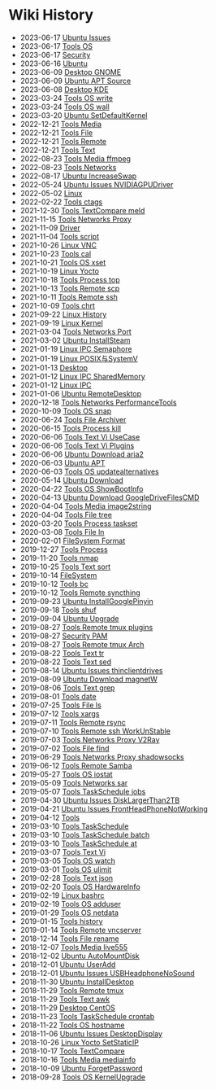 # Wiki History

- 2023-06-17        [Ubuntu Issues](/0121_Ubuntu_Issues)
- 2023-06-17        [Tools OS](/0122_Tools_OS)
- 2023-06-17        [Security](/0123_Security)
- 2023-06-16        [Ubuntu](/0120_Ubuntu)
- 2023-06-09        [Desktop GNOME](/0118_Desktop_GNOME)
- 2023-06-09        [Ubuntu APT Source](/0119_Ubuntu_APT_Source)
- 2023-06-08        [Desktop KDE](/0117_Desktop_KDE)
- 2023-03-24        [Tools OS write](/0116_Tools_OS_write)
- 2023-03-24        [Tools OS wall](/0115_Tools_OS_wall)
- 2023-03-20        [Ubuntu SetDefaultKernel](/0114_Ubuntu_SetDefaultKernel)
- 2022-12-21        [Tools Media](/0076_Tools_Media)
- 2022-12-21        [Tools File](/0077_Tools_File)
- 2022-12-21        [Tools Remote](/0075_Tools_Remote)
- 2022-12-21        [Tools Text](/0078_Tools_Text)
- 2022-08-23        [Tools Media ffmpeg](/0002_Tools_Media_ffmpeg)
- 2022-08-23        [Tools Networks](/0060_Tools_Networks)
- 2022-08-17        [Ubuntu IncreaseSwap](/0083_Ubuntu_IncreaseSwap)
- 2022-05-24        [Ubuntu Issues NVIDIAGPUDriver](/0110_Ubuntu_Issues_NVIDIAGPUDriver)
- 2022-05-02        [Linux](/0001_Linux)
- 2022-02-22        [Tools ctags](/0003_Tools_ctags)
- 2021-12-30        [Tools TextCompare meld](/0004_Tools_TextCompare_meld)
- 2021-11-15        [Tools Networks Proxy](/0080_Tools_Networks_Proxy)
- 2021-11-09        [Driver](/0005_Driver)
- 2021-11-04        [Tools script](/0006_Tools_script)
- 2021-10-26        [Linux VNC](/0105_Linux_VNC)
- 2021-10-23        [Tools cal](/0007_Tools_cal)
- 2021-10-21        [Tools OS xset](/0008_Tools_OS_xset)
- 2021-10-19        [Linux Yocto](/0084_Linux_Yocto)
- 2021-10-18        [Tools Process top](/0009_Tools_Process_top)
- 2021-10-13        [Tools Remote scp](/0010_Tools_Remote_scp)
- 2021-10-11        [Tools Remote ssh](/0011_Tools_Remote_ssh)
- 2021-10-09        [Tools chrt](/0012_Tools_chrt)
- 2021-09-22        [Linux History](/0113_Linux_History)
- 2021-09-19        [Linux Kernel](/0013_Linux_Kernel)
- 2021-03-04        [Tools Networks Port](/0056_Tools_Networks_Port)
- 2021-03-02        [Ubuntu InstallSteam](/0063_Ubuntu_InstallSteam)
- 2021-01-19        [Linux IPC Semaphore](/0088_Linux_IPC_Semaphore)
- 2021-01-19        [Linux POSIX与SystemV](/0082_Linux_POSIX与SystemV)
- 2021-01-13        [Desktop](/0057_Desktop)
- 2021-01-12        [Linux IPC SharedMemory](/0087_Linux_IPC_SharedMemory)
- 2021-01-12        [Linux IPC](/0086_Linux_IPC)
- 2021-01-06        [Ubuntu RemoteDesktop](/0058_Ubuntu_RemoteDesktop)
- 2020-12-18        [Tools Networks PerformanceTools](/0106_Tools_Networks_PerformanceTools)
- 2020-10-09        [Tools OS snap](/0021_Tools_OS_snap)
- 2020-06-24        [Tools File Archiver](/0020_Tools_File_Archiver)
- 2020-06-15        [Tools Process kill](/0019_Tools_Process_kill)
- 2020-06-06        [Tools Text Vi UseCase](/0018_Tools_Text_Vi_UseCase)
- 2020-06-06        [Tools Text Vi Plugins](/0017_Tools_Text_Vi_Plugins)
- 2020-06-06        [Ubuntu Download aria2](/0091_Ubuntu_Download_aria2)
- 2020-06-03        [Ubuntu APT](/0015_Ubuntu_APT)
- 2020-06-03        [Tools OS updatealternatives](/0016_Tools_OS_updatealternatives)
- 2020-05-14        [Ubuntu Download](/0014_Ubuntu_Download)
- 2020-04-22        [Tools OS ShowBootInfo](/0061_Tools_OS_ShowBootInfo)
- 2020-04-13        [Ubuntu Download GoogleDriveFilesCMD](/0109_Ubuntu_Download_GoogleDriveFilesCMD)
- 2020-04-04        [Tools Media image2string](/0036_Tools_Media_image2string)
- 2020-04-04        [Tools File tree](/0035_Tools_File_tree)
- 2020-03-20        [Tools Process taskset](/0034_Tools_Process_taskset)
- 2020-03-08        [Tools File ln](/0033_Tools_File_ln)
- 2020-02-01        [FileSystem Format](/0081_FileSystem_Format)
- 2019-12-27        [Tools Process](/0032_Tools_Process)
- 2019-11-20        [Tools nmap](/0062_Tools_nmap)
- 2019-10-25        [Tools Text sort](/0031_Tools_Text_sort)
- 2019-10-14        [FileSystem](/0064_FileSystem)
- 2019-10-12        [Tools bc](/0030_Tools_bc)
- 2019-10-12        [Tools Remote syncthing](/0029_Tools_Remote_syncthing)
- 2019-09-23        [Ubuntu InstallGooglePinyin](/0090_Ubuntu_InstallGooglePinyin)
- 2019-09-18        [Tools shuf](/0028_Tools_shuf)
- 2019-09-04        [Ubuntu Upgrade](/0089_Ubuntu_Upgrade)
- 2019-08-27        [Tools Remote tmux plugins](/0112_Tools_Remote_tmux_plugins)
- 2019-08-27        [Security PAM](/0065_Security_PAM)
- 2019-08-27        [Tools Remote tmux Arch](/0111_Tools_Remote_tmux_Arch)
- 2019-08-22        [Tools Text tr](/0026_Tools_Text_tr)
- 2019-08-22        [Tools Text sed](/0027_Tools_Text_sed)
- 2019-08-14        [Ubuntu Issues thinclientdrives](/0092_Ubuntu_Issues_thinclientdrives)
- 2019-08-09        [Ubuntu Download magnetW](/0055_Ubuntu_Download_magnetW)
- 2019-08-06        [Tools Text grep](/0025_Tools_Text_grep)
- 2019-08-01        [Tools date](/0024_Tools_date)
- 2019-07-25        [Tools File ls](/0023_Tools_File_ls)
- 2019-07-12        [Tools xargs](/0022_Tools_xargs)
- 2019-07-11        [Tools Remote rsync](/0044_Tools_Remote_rsync)
- 2019-07-10        [Tools Remote ssh WorkUnStable](/0100_Tools_Remote_ssh_WorkUnStable)
- 2019-07-03        [Tools Networks Proxy V2Ray](/0066_Tools_Networks_Proxy_V2Ray)
- 2019-07-02        [Tools File find](/0043_Tools_File_find)
- 2019-06-29        [Tools Networks Proxy shadowsocks](/0067_Tools_Networks_Proxy_shadowsocks)
- 2019-06-12        [Tools Remote Samba](/0046_Tools_Remote_Samba)
- 2019-05-27        [Tools OS iostat](/0045_Tools_OS_iostat)
- 2019-05-09        [Tools Networks sar](/0048_Tools_Networks_sar)
- 2019-05-07        [Tools TaskSchedule jobs](/0047_Tools_TaskSchedule_jobs)
- 2019-04-30        [Ubuntu Issues DiskLargerThan2TB](/0099_Ubuntu_Issues_DiskLargerThan2TB)
- 2019-04-21        [Ubuntu Issues FrontHeadPhoneNotWorking](/0101_Ubuntu_Issues_FrontHeadPhoneNotWorking)
- 2019-04-12        [Tools](/0059_Tools)
- 2019-03-10        [Tools TaskSchedule](/0040_Tools_TaskSchedule)
- 2019-03-10        [Tools TaskSchedule batch](/0038_Tools_TaskSchedule_batch)
- 2019-03-10        [Tools TaskSchedule at](/0037_Tools_TaskSchedule_at)
- 2019-03-07        [Tools Text Vi](/0039_Tools_Text_Vi)
- 2019-03-05        [Tools OS watch](/0098_Tools_OS_watch)
- 2019-03-01        [Tools OS ulimit](/0041_Tools_OS_ulimit)
- 2019-02-28        [Tools Text json](/0042_Tools_Text_json)
- 2019-02-20        [Tools OS HardwareInfo](/0068_Tools_OS_HardwareInfo)
- 2019-02-19        [Linux bashrc](/0102_Linux_bashrc)
- 2019-02-19        [Tools OS adduser](/0069_Tools_OS_adduser)
- 2019-01-29        [Tools OS netdata](/0108_Tools_OS_netdata)
- 2019-01-15        [Tools history](/0049_Tools_history)
- 2019-01-14        [Tools Remote vncserver](/0103_Tools_Remote_vncserver)
- 2018-12-14        [Tools File rename](/0050_Tools_File_rename)
- 2018-12-07        [Tools Media live555](/0070_Tools_Media_live555)
- 2018-12-02        [Ubuntu AutoMountDisk](/0097_Ubuntu_AutoMountDisk)
- 2018-12-01        [Ubuntu UserAdd](/0104_Ubuntu_UserAdd)
- 2018-12-01        [Ubuntu Issues USBHeadphoneNoSound](/0096_Ubuntu_Issues_USBHeadphoneNoSound)
- 2018-11-30        [Ubuntu InstallDesktop](/0094_Ubuntu_InstallDesktop)
- 2018-11-29        [Tools Remote tmux](/0051_Tools_Remote_tmux)
- 2018-11-29        [Tools Text awk](/0052_Tools_Text_awk)
- 2018-11-29        [Desktop CentOS](/0107_Desktop_CentOS)
- 2018-11-23        [Tools TaskSchedule crontab](/0071_Tools_TaskSchedule_crontab)
- 2018-11-22        [Tools OS hostname](/0072_Tools_OS_hostname)
- 2018-11-06        [Ubuntu Issues DesktopDisplay](/0095_Ubuntu_Issues_DesktopDisplay)
- 2018-10-26        [Linux Yocto SetStaticIP](/0085_Linux_Yocto_SetStaticIP)
- 2018-10-17        [Tools TextCompare](/0054_Tools_TextCompare)
- 2018-10-16        [Tools Media mediainfo](/0053_Tools_Media_mediainfo)
- 2018-10-09        [Ubuntu ForgetPassword](/0093_Ubuntu_ForgetPassword)
- 2018-09-28        [Tools OS KernelUpgrade](/0073_Tools_OS_KernelUpgrade)
